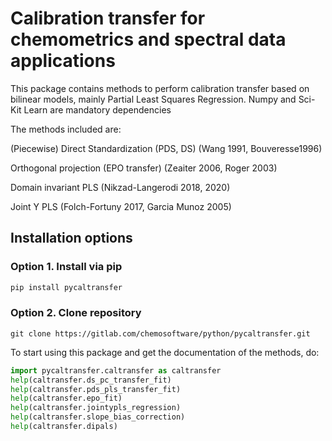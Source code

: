 # Calibration transfer for chemometrics and spectral data applications

This package contains methods to perform calibration transfer based on bilinear models, mainly Partial Least Squares Regression.
Numpy and Sci-Kit Learn are mandatory dependencies

The methods included are:

(Piecewise) Direct Standardization (PDS, DS) (Wang 1991, Bouveresse1996)

Orthogonal projection (EPO transfer) (Zeaiter 2006, Roger 2003)

Domain invariant PLS (Nikzad-Langerodi 2018, 2020)

Joint Y PLS (Folch-Fortuny 2017, Garcia Munoz 2005)

## Installation options

### Option 1. Install via pip

```python
pip install pycaltransfer
```

### Option 2. Clone repository

```git
git clone https://gitlab.com/chemosoftware/python/pycaltransfer.git
```

To start using this package and get the documentation of the methods, do:

```python
import pycaltransfer.caltransfer as caltransfer
help(caltransfer.ds_pc_transfer_fit)
help(caltransfer.pds_pls_transfer_fit)
help(caltransfer.epo_fit)
help(caltransfer.jointypls_regression)
help(caltransfer.slope_bias_correction)
help(caltransfer.dipals)
```
